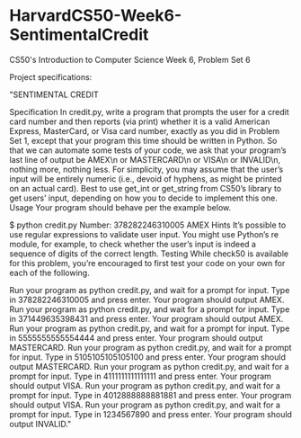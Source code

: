 # HarvardCS50-Week6-SentimentalCredit

CS50's Introduction to Computer Science
Week 6, Problem Set 6

Project specifications:

"SENTIMENTAL CREDIT

Specification
In credit.py, write a program that prompts the user for a credit card number and then reports (via print) whether it is a valid American Express, MasterCard, or Visa card number, exactly as you did in Problem Set 1, except that your program this time should be written in Python.
So that we can automate some tests of your code, we ask that your program’s last line of output be AMEX\n or MASTERCARD\n or VISA\n or INVALID\n, nothing more, nothing less.
For simplicity, you may assume that the user’s input will be entirely numeric (i.e., devoid of hyphens, as might be printed on an actual card).
Best to use get_int or get_string from CS50’s library to get users’ input, depending on how you to decide to implement this one.
Usage
Your program should behave per the example below.

$ python credit.py
Number: 378282246310005
AMEX
Hints
It’s possible to use regular expressions to validate user input. You might use Python’s re module, for example, to check whether the user’s input is indeed a sequence of digits of the correct length.
Testing
While check50 is available for this problem, you’re encouraged to first test your code on your own for each of the following.

Run your program as python credit.py, and wait for a prompt for input. Type in 378282246310005 and press enter. Your program should output AMEX.
Run your program as python credit.py, and wait for a prompt for input. Type in 371449635398431 and press enter. Your program should output AMEX.
Run your program as python credit.py, and wait for a prompt for input. Type in 5555555555554444 and press enter. Your program should output MASTERCARD.
Run your program as python credit.py, and wait for a prompt for input. Type in 5105105105105100 and press enter. Your program should output MASTERCARD.
Run your program as python credit.py, and wait for a prompt for input. Type in 4111111111111111 and press enter. Your program should output VISA.
Run your program as python credit.py, and wait for a prompt for input. Type in 4012888888881881 and press enter. Your program should output VISA.
Run your program as python credit.py, and wait for a prompt for input. Type in 1234567890 and press enter. Your program should output INVALID."
